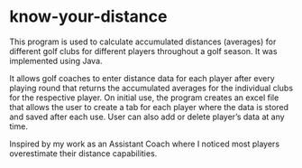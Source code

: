 # know-your-distance
This program is used to calculate accumulated distances (averages) for different golf clubs for different players throughout a golf season. It was implemented using Java.

It allows golf coaches to enter distance data for each player after every playing round that returns the accumulated averages for the individual clubs for the respective
player.
On initial use, the program creates an excel file that allows the user to create a tab for each player where the data is stored and saved after each use.
User can also add or delete player’s data at any time.

Inspired by my work as an Assistant Coach where I noticed most players overestimate their distance capabilities. 
